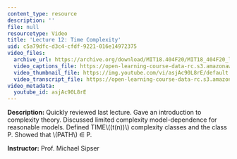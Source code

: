 ```yaml
---
content_type: resource
description: ''
file: null
resourcetype: Video
title: 'Lecture 12: Time Complexity'
uid: c5a79dfc-d3c4-cfdf-9221-016e14972375
video_files:
  archive_url: https://archive.org/download/MIT18.404F20/MIT18_404F20_lec12_300k.mp4
  video_captions_file: https://open-learning-course-data-rc.s3.amazonaws.com/18-404j-theory-of-computation-fall-2020/9e2e2721ac2959558ee38e1e6c1e9672_asjAc90L8rE.vtt
  video_thumbnail_file: https://img.youtube.com/vi/asjAc90L8rE/default.jpg
  video_transcript_file: https://open-learning-course-data-rc.s3.amazonaws.com/18-404j-theory-of-computation-fall-2020/e2b6f886e1020b79f565b0d71ade0ce5_asjAc90L8rE.pdf
video_metadata:
  youtube_id: asjAc90L8rE
---
```


**Description:** Quickly reviewed last lecture. Gave an introduction to complexity theory. Discussed limited complexity model-dependence for reasonable models. Defined TIME\\((t(n))\\) complexity classes and the class P. Showed that \\(PATH\\) ∈ P.

**Instructor:** Prof. Michael Sipser